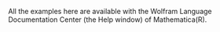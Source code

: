 All the examples here are available with the Wolfram Language Documentation Center (the Help window) of Mathematica(R).
